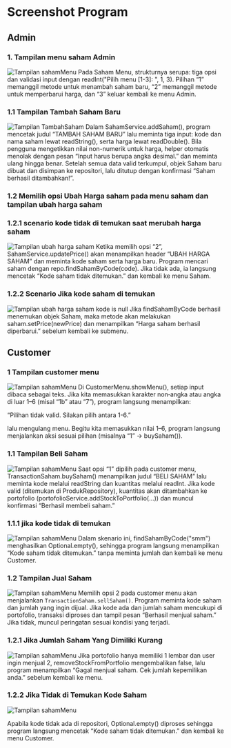 # Screenshot Program

## Admin

### 1. Tampilan menu saham Admin
![Tampilan sahamMenu](investasi/ReadME/Sahampict/admin/SahamMenu.png)
Pada Saham Menu, strukturnya serupa: tiga opsi dan validasi input dengan readInt("Pilih menu [1-3]: ", 1, 3). Pilihan “1” memanggil metode untuk menambah saham baru, “2” memanggil metode untuk memperbarui harga, dan “3” keluar kembali ke menu Admin.

### 1.1 Tampilan Tambah Saham Baru
![Tampilan TambahSaham](investasi/ReadME/Sahampict/admin/TambahSahamBaru.png)
Dalam SahamService.addSaham(), program mencetak judul “TAMBAH SAHAM BARU” lalu meminta tiga input: kode dan nama saham lewat readString(), serta harga lewat readDouble(). Bila pengguna mengetikkan nilai non-numerik untuk harga, helper otomatis menolak dengan pesan “Input harus berupa angka desimal.” dan meminta ulang hingga benar. Setelah semua data valid terkumpul, objek Saham baru dibuat dan disimpan ke repositori, lalu ditutup dengan konfirmasi “Saham berhasil ditambahkan!”.

### 1.2 Memilih opsi Ubah Harga saham pada menu saham dan tampilan ubah harga saham
### 1.2.1 scenario kode tidak di temukan saat merubah harga saham
![Tampilan ubah harga saham](investasi/ReadME/Sahampict/admin/UbahHargaSaham.png)
Ketika memilih opsi “2”, SahamService.updatePrice() akan menampilkan header “UBAH HARGA SAHAM” dan meminta kode saham serta harga baru. Program mencari saham dengan repo.findSahamByCode(code). Jika tidak ada, ia langsung mencetak “Kode saham tidak ditemukan.” dan kembali ke menu Saham.

### 1.2.2  Scenario Jika kode saham di temukan
![Tampilan ubah harga saham kode is null](investasi/ReadME/Sahampict/admin/UbahHargaSahamKodeIsNull.png)
Jika findSahamByCode berhasil menemukan objek Saham, maka metode akan melakukan saham.setPrice(newPrice) dan menampilkan “Harga saham berhasil diperbarui.” sebelum kembali ke submenu.


## Customer
### 1 Tampilan customer menu
![Tampilan sahamMenu](investasi/ReadME/customer_menu.png)
Di CustomerMenu.showMenu(), setiap input dibaca sebagai teks. Jika kita memasukkan karakter non‐angka atau angka di luar 1–6 (misal “1b” atau “7”), program langsung menampilkan:

“Pilihan tidak valid. Silakan pilih antara 1-6.”

lalu mengulang menu. Begitu kita memasukkan nilai 1–6, program langsung menjalankan aksi sesuai pilihan (misalnya “1” → buySaham()).

### 1.1 Tampilan Beli Saham
![Tampilan sahamMenu](investasi/ReadME/Sahampict/customer/berhasilbelisaham.png)
Saat opsi “1” dipilih pada customer menu, TransactionSaham.buySaham() menampilkan judul “BELI SAHAM” lalu meminta kode melalui readString dan kuantitas melalui readInt. Jika kode valid (ditemukan di ProdukRepository), kuantitas akan ditambahkan ke portofolio (portofolioService.addStockToPortfolio(...)) dan muncul konfirmasi “Berhasil membeli saham.”

### 1.1.1 jika kode tidak di temukan
![Tampilan sahamMenu](investasi/ReadME/Sahampict/customer/kodesahamtidakditemukan.png)
Dalam skenario ini, findSahamByCode("smm") menghasilkan Optional.empty(), sehingga program langsung menampilkan “Kode saham tidak ditemukan.” tanpa meminta jumlah dan kembali ke menu Customer.

### 1.2 Tampilan Jual Saham
![Tampilan sahamMenu](investasi/ReadME/Sahampict/customer/berhasiljualsaham.png)
Memilih opsi 2 pada customer menu akan menjalankan `TransactionSaham.sellSaham()`. Program meminta kode saham dan jumlah yang ingin dijual. Jika kode ada dan jumlah saham mencukupi di portofolio, transaksi diproses dan tampil pesan “Berhasil menjual saham.” Jika tidak, muncul peringatan sesuai kondisi yang terjadi.

### 1.2.1 Jika Jumlah Saham Yang Dimiliki Kurang
![Tampilan sahamMenu](investasi/ReadME/Sahampict/customer/jumlahsahamkurang.png)
Jika portofolio hanya memiliki 1 lembar dan user ingin menjual 2, removeStockFromPortfolio mengembalikan false, lalu program menampilkan “Gagal menjual saham. Cek jumlah kepemilikan anda.” sebelum kembali ke menu.

### 1.2.2 Jika Tidak di Temukan Kode Saham
![Tampilan sahamMenu](investasi/ReadME/Sahampict/customer/kodesahamtidakditemukan.png)

Apabila kode tidak ada di repositori, Optional.empty() diproses sehingga program langsung mencetak “Kode saham tidak ditemukan.” dan kembali ke menu Customer.